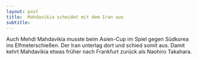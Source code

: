 ```yaml
---
layout: post
title:  Mahdavikia scheidet mit dem Iran aus
subtitle:  
---
```


Auch Mehdi Mahdavikia musste beim Asien-Cup im Spiel gegen Südkorea ins Elfmeterschießen. Der Iran unterlag dort und schied somit aus. Damit kehrt Mahdavikia etwas früher nach Frankfurt zurück als Naohiro Takahara. 


